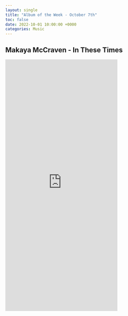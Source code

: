 ```yaml
---
layout: single
title: "Album of the Week - October 7th"
toc: false
date: 2022-10-01 10:00:00 +0000
categories: Music
---
```

## Makaya McCraven - In These Times

<iframe style="border: 0; width: 350px; height: 786px;" src="https://bandcamp.com/EmbeddedPlayer/album=1246560818/size=large/bgcol=ffffff/linkcol=0687f5/transparent=true/" seamless><a href="https://intlanthem.bandcamp.com/album/in-these-times">In These Times by Makaya McCraven</a></iframe>